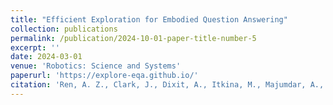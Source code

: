 ```yaml
---
title: "Efficient Exploration for Embodied Question Answering"
collection: publications
permalink: /publication/2024-10-01-paper-title-number-5
excerpt: ''
date: 2024-03-01
venue: 'Robotics: Science and Systems'
paperurl: 'https://explore-eqa.github.io/'
citation: 'Ren, A. Z., Clark, J., Dixit, A., Itkina, M., Majumdar, A., & Sadigh, D. (2024). Explore until Confident: Efficient Exploration for Embodied Question Answering. Robotics: Science and Systems.'
---
```


